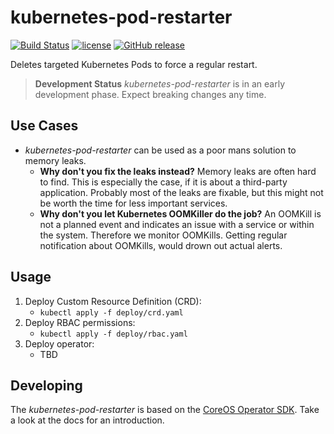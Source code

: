 # kubernetes-pod-restarter

[![Build Status](https://travis-ci.org/rebuy-de/kubernetes-pod-restarter.svg?branch=master)](https://travis-ci.org/rebuy-de/kubernetes-pod-restarter)
[![license](https://img.shields.io/github/license/rebuy-de/kubernetes-pod-restarter.svg)]()
[![GitHub release](https://img.shields.io/github/release/rebuy-de/kubernetes-pod-restarter.svg)](https://github.com/rebuy-de/kubernetes-pod-restarter/releases)

Deletes targeted Kubernetes Pods to force a regular restart.

> **Development Status** *kubernetes-pod-restarter* is in an early development phase. Expect
> breaking changes any time.

## Use Cases

* *kubernetes-pod-restarter* can be used as a poor mans solution to memory leaks.
  * **Why don't you fix the leaks instead?** Memory leaks are often hard to
    find. This is especially the case, if it is about a third-party
    application. Probably most of the leaks are fixable, but this might not be worth
    the time for less important services.
  * **Why don't you let Kubernetes OOMKiller do the job?** An OOMKill is not
    a planned event and indicates an issue with a service or within the system.
    Therefore we monitor OOMKills. Getting regular notification about
    OOMKills, would drown out actual alerts.

## Usage

1. Deploy Custom Resource Definition (CRD):
   * `kubectl apply -f deploy/crd.yaml`
2. Deploy RBAC permissions:
   * `kubectl apply -f deploy/rbac.yaml`
3. Deploy operator:
   * TBD

## Developing

The *kubernetes-pod-restarter* is based on the [CoreOS Operator
SDK](https://github.com/operator-framework/operator-sdk). Take a look at the
docs for an introduction.


